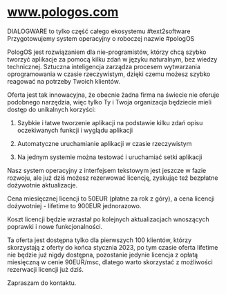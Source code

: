 # www.pologos.com


DIALOGWARE to tylko część całego ekosystemu #text2software
Przygotowujemy system operacyjny o roboczej nazwie #pologOS


PologOS jest rozwiązaniem dla nie-programistów, którzy chcą szybko tworzyć aplikacje za pomocą kilku zdań w języku naturalnym, bez wiedzy technicznej. Sztuczna inteligencja zarządza procesem wytwarzania oprogramowania w czasie rzeczywistym, dzięki czemu możesz szybko reagować na potrzeby Twoich klientów.

Oferta jest tak innowacyjna, że obecnie żadna firma na świecie nie oferuje podobnego narzędzia, więc tylko Ty i Twoja organizacja będziecie mieli dostęp do unikalnych korzyści:

1. Szybkie i łatwe tworzenie aplikacji na podstawie kilku zdań opisu oczekiwanych funkcji i wyglądu aplikacji

2. Automatyczne uruchamianie aplikacji w czasie rzeczywistym

3. Na jednym systemie można testować i uruchamiać setki aplikacji

Nasz system operacyjny z interfejsem tekstowym jest jeszcze w fazie rozwoju, ale już dziś możesz rezerwować licencję, zyskując też bezpłatne dożywotnie aktualizacje.

Cena miesięcznej licencji to 50EUR (płatne za rok z góry), a cena licencji dożywotniej - lifetime to 900EUR jednorazowo.

Koszt licencji będzie wzrastał po kolejnych aktualizacjach wnoszących poprawki i nowe funkcjonalności.

Ta oferta jest dostępna tylko dla pierwszych 100 klientów, którzy skorzystają z oferty do końca stycznia 2023, po tym czasie oferta lifetime nie będzie już nigdy dostępna, pozostanie jedynie licencja z opłatą miesięczną w cenie 90EUR/msc, dlatego warto skorzystać z możliwości rezerwacji licencji już dziś.

Zapraszam do kontaktu.
